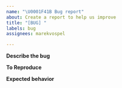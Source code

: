 ```yaml
---
name: "\U0001F41B Bug report"
about: Create a report to help us improve
title: "[BUG] "
labels: bug
assignees: marekvospel

---
```


**Describe the bug**
<!-- A clear and concise description of what the bug is. -->

**To Reproduce**
<!--
Steps to reproduce the behavior:
2. Open any post
3. Find '...'
4. See error
-->

**Expected behavior**
<!-- A clear and concise description of what you expected to happen. ->>

**Screenshots**
If applicable, add screenshots to help explain your problem.

**System info:**
 - OS: [e.g. Windows, Linux, iOS]
 - Browser: [e.g. Firefox, Chromium]
 - Version: [e.g. 22]

**Additional context**
<!-- Add any other context about the problem here. -->
